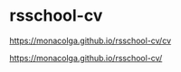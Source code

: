# rsschool-cv

https://monacolga.github.io/rsschool-cv/cv


https://monacolga.github.io/rsschool-cv/
